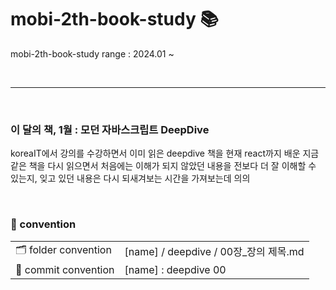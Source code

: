 # mobi-2th-book-study 📚
mobi-2th-book-study
range : 2024.01 ~

<br />

---

<br />

### 이 달의 책, 1월 : 모던 자바스크립트 DeepDive
koreaIT에서 강의를 수강하면서 이미 읽은 deepdive 책을 현재 react까지 배운 지금 <br />
같은 책을 다시 읽으면서 처음에는 이해가 되지 않았던 내용을 전보다 더 잘 이해할 수 있는지, 잊고 있던 내용은 다시 되새겨보는 시간을 가져보는데 의의

<br />

### 📌 convention

<table>
  <tr>
    <td>🗂️ folder convention</td>
    <td>[name] / deepdive / 00장_장의 제목.md</td>
  </tr>
  <tr>
    <td>💬 commit convention</td>
    <td>[name] : deepdive 00</td>
  </tr>
</table>

